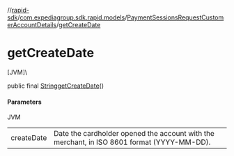 //[rapid-sdk](../../../index.md)/[com.expediagroup.sdk.rapid.models](../index.md)/[PaymentSessionsRequestCustomerAccountDetails](index.md)/[getCreateDate](get-create-date.md)

# getCreateDate

[JVM]\

public final [String](https://docs.oracle.com/javase/8/docs/api/java/lang/String.html)[getCreateDate](get-create-date.md)()

#### Parameters

JVM

| | |
|---|---|
| createDate | Date the cardholder opened the account with the merchant, in ISO 8601 format (YYYY-MM-DD). |
